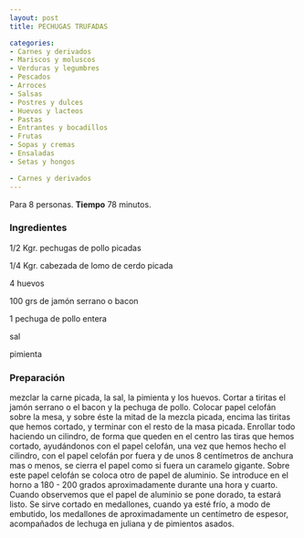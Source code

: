 ```yaml
---
layout: post
title: PECHUGAS TRUFADAS

categories:
- Carnes y derivados
- Mariscos y moluscos
- Verduras y legumbres
- Pescados
- Arroces
- Salsas
- Postres y dulces
- Huevos y lacteos
- Pastas
- Entrantes y bocadillos
- Frutas
- Sopas y cremas
- Ensaladas
- Setas y hongos

- Carnes y derivados
---
```

Para 8 personas.
<b>Tiempo</b> 78 minutos.

<h3>Ingredientes</h3>

1/2 Kgr. pechugas de pollo picadas

1/4 Kgr. cabezada de lomo de cerdo picada

4 huevos

100 grs de jamón serrano o bacon

1 pechuga de pollo entera

sal

pimienta

<h3>Preparación</h3>

mezclar la carne picada, la sal, la pimienta y los huevos. Cortar a tiritas el jamón serrano o el bacon y la pechuga de pollo. Colocar papel celofán sobre la mesa, y sobre éste la mitad de la mezcla picada, encima las tiritas que hemos cortado, y terminar con el resto de la masa picada. Enrollar todo haciendo un cilindro, de forma que queden en el centro las tiras que hemos cortado, ayudándonos con el papel celofán, una vez que hemos hecho el cilindro, con el papel celofán por fuera y de unos 8 centímetros de anchura mas o menos, se cierra el papel como si fuera un caramelo gigante. Sobre este papel celofán se coloca otro de papel de aluminio. Se introduce en el horno a 180 - 200 grados aproximadamente durante una hora y cuarto. Cuando observemos que el papel de aluminio se pone dorado, ta estará listo. Se sirve cortado en medallones, cuando ya esté frío, a modo de embutido, los medallones de aproximadamente un centímetro de espesor, acompañados de lechuga en juliana y de pimientos asados.

